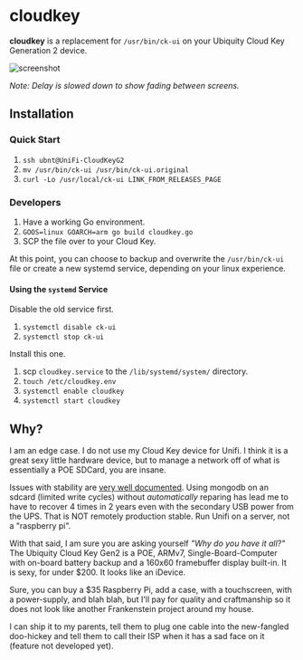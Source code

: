 # cloudkey

**cloudkey** is a replacement for `/usr/bin/ck-ui` on your Ubiquity Cloud Key
Generation 2 device.

![screenshot](https://raw.githubusercontent.com/jnovack/cloudkey/master/doc/screenshot.gif)

*Note: Delay is slowed down to show fading between screens.*

## Installation

### Quick Start

1. `ssh ubnt@UniFi-CloudKeyG2`
2. `mv /usr/bin/ck-ui /usr/bin/ck-ui.original`
3. `curl -Lo /usr/local/ck-ui LINK_FROM_RELEASES_PAGE`

### Developers

1. Have a working Go environment.
2. `GOOS=linux GOARCH=arm go build cloudkey.go`
3. SCP the file over to your Cloud Key.

At this point, you can choose to backup and overwrite the `/usr/bin/ck-ui`
file or create a new systemd service, depending on your linux experience.

#### Using the `systemd` Service

Disable the old service first.

1. `systemctl disable ck-ui`
2. `systemctl stop ck-ui`

Install this one.

1. scp `cloudkey.service` to the `/lib/systemd/system/` directory.
2. `touch /etc/cloudkey.env`
3. `systemctl enable cloudkey`
4. `systemctl start cloudkey`

## Why?

I am an edge case.  I do not use my Cloud Key device for Unifi.  I think it is
a great sexy little hardware device, but to manage a network off of what is
essentially a POE SDCard, you are insane.

Issues with stability are [very well documented](https://help.ubnt.com/hc/en-us/articles/360000128688-UniFi-Troubleshooting-Offline-Cloud-Key-and-Other-Stability-Issues#4).
Using mongodb on an sdcard (limited write cycles) without *automatically*
reparing has lead me to have to recover 4 times in 2 years even with the
secondary USB power from the UPS. That is NOT remotely production stable.
Run Unifi on a server, not a "raspberry pi".

With that said, I am sure you are asking yourself *"Why do you have it all?"*
The Ubiquity Cloud Key Gen2 is a POE, ARMv7, Single-Board-Computer with
on-board battery backup and a 160x60 framebuffer display built-in.  It is
sexy, for under $200. It looks like an iDevice.

Sure, you can buy a $35 Raspberry Pi, add a case, with a touchscreen, with
a power-supply, and blah blah, but I'll pay for quality and craftmanship so
it does not look like another Frankenstein project around my house.

I can ship it to my parents, tell them to plug one cable into the new-fangled
doo-hickey and tell them to call their ISP when it has a sad face on it
(feature not developed yet).